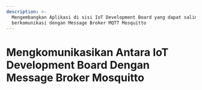 ```yaml
---
description: >-
  Mengembangkan Aplikasi di sisi IoT Development Board yang dapat saling
  berkomunikasi dengan Message Broker MQTT Mosquitto
---
```


# Mengkomunikasikan Antara IoT Development Board Dengan Message Broker Mosquitto

